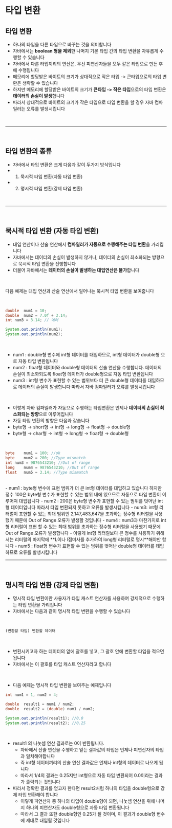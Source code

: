 # 타입 변환

## 타입 변환
- 하나의 타입을 다른 타입으로 바꾸는 것을 의미합니다
- 자바에서는 **boolean 형을 제외**한 나머지 기본 타입 간의 타입 변환을 자유롭게 수행할 수 있습니다
- 자바에서 다른 타입끼리의 연산은, 우선 피연산자들을 모두 같은 타입으로 만든 후에 수행됩니다
- 메모리에 할당받은 바이트의 크기가 상대적으로 작은 타입 -> 큰타입으로의 타입 변환은 생략할 수 있습니다
- 하지만 메모리에 할당받은 바이트의 크기가 **큰타입 -> 작은 타입**으로의 타입 변환은 **데이터의 손실이 발생**합니다
- 따라서 상대적으로 바이트의 크기가 작은 타입으로 타입 변환을 할 경우 자바 컴파일러는 오류를 발생시킵니다

<br>

---

<br>

## 타입 변환의 종류
- 자바에서 타입 변환은 크게 다음과 같이 두가지 방식입니다
- 1. 묵시적 타입 변환(자동 타입 변환)
- 2. 명시적 타입 변환(강제 타입 변환)

<br>

---

<br>

## 묵시적 타입 변환 (자동 타입 변환)
- 대입 연산이나 산술 연산에서 **컴파일러가 자동으로 수행해주는 타입 변환**을 가리킵니다
- 자바에서는 데이터의 손실이 발생하지 않거나, 데이터의 손실이 최소화되는 방향으로 묵시적 타입 변환을 진행합니다
- 더불어 자바에서는 **데이터의 손실이 발생하는 대입연산은 불가**합니다

<br>

다음 예제는 대입 연산과 산술 연산에서 일어나는 묵시적 타입 변환을 보여줍니다

<br>

```java
double	num1 = 10;
double	num2 = 7.0f + 3.14;
int	num3 = 3.14; // 에러

System.out.println(num1);
System.out.println(num2);
```

<br>

- num1 : double형 변수에 int형 데이터를 대입하므로, int형 데이터가 double형 으로 자동 타입 변환됩니다
- num2 : float형 데이터와 double형 데이터의 산술 연산을 수행합니다. 데이터의 손실이 최소화되도록 float형 데이터가 double형으로 자동 타입 변환됩니다
- num3 : int형 변수가 표현할 수 있는 범위보다 더 큰 double형 데이터를 대입하므로 데이터의 손실이 발생합니다 따라서 자바 컴파일러가 오류를 발생시킵니다

<br>

- 이렇게 자바 컴파일러가 자동으로 수행하는 타입변환은 언제나 **데이터의 손실이 최소화되는 방향**으로 이루어집니다
- 자동 타입 변환의 방향은 다음과 같습니다
- byte형 → short형 → int형 → long형 → float형 → double형
- byte형 → char형 → int형 → long형 → float형 → double형

<br>

```java
byte	num1 = 100; //ok
byte	num2 = 200; //Type mismatch
int	num3 = 9876543210; //Out of range
long	num4 = 9876543210; //Out of range
float	num5 = 3.14; //Type mismatch
```

<br>
- num1 : byte형 변수에 표현 범위가 더 큰 int형 데이터를 대입하고 있습니다 하지만 정수 100은 byte형 변수가 표현할 수 있는 범위 내에 있으므로 자동으로 타입 변환이 이루어져 대입됩니다
- num2 : 200은 byte형 변수가 표현할 수 있는 범위를 벗어난 int형 데이터입니다 따라서 타입 변환되지 못하고 오류를 발생시킵니다
- num3: int형 리터럴이 표현할 수 있는 최대 범위인 2,147,483,647을 초과하는 정수형 리터럴을 사용했기 때문에 Out of Range 오류가 발생할 것입니다
- num4 : num3과 마찬가지로 int형 리터럴이 표현 할 수 있는 최대 범위를 초과하는 정수형 리터럴을 사용했기 때문에 Out of Range 오류가 발생합니다
	- 이렇게 int형 리터럴보다 큰 정수를 사용하기 위해서는 리터럴의 마지막에 **L이나 l접미사를 추가하여 long형 리터럴로 명시**해야만 합니다
- num5 : float형 변수가 표현할 수 있는 범위를 벗어난 double형 데이터를 데입하므로 오류를 발생시킵니다

<br>

---

<br>

## 명시적 타입 변환 (강제 타입 변환)
- 명시적 타입 변환이란 사용자가 타입 캐스트 연산자를 사용하여 강제적으로 수행하는 타입 변환을 가리킵니다
- 자바에서는 다음과 같이 명시적 타입 변환을 수행할 수 있습니다

<br>

```html
(변환할 타입) 변환할 데이터
```

<br>

- 변환시키고자 하는 데이터의 앞에 괄호를 넣고, 그 괄호 안에 변환할 타입을 적으면 됩니다
- 자바에서는 이 괄호를 타입 캐스트 연산자라고 합니다

<br>

- 다음 예제는 명시적 타입 변환을 보여주는 예제입니다

```java
int	num1 = 1, num2 = 4;

double	result1 = num1 / num2;
double	result2 = (double) num1 / num2;

System.out.println(result1); //0.0
System.out.println(result2); //0.25
```

<br>

- result1 의 나눗셈 연산 결과로는 0이 반환됩니다.
	- 자바에서 산술 연산을 수행하고 얻는 결과값의 타입은 언제나 피연산자의 타입과 일치해야합니다
	- 즉 int형 데이터끼리의 산술 연산 결과값은 언제나 int형의 데이터로 나오게 됩니다
	- 따라서 1/4의 결과는 0.25지만 int형으로 자동 타입 변환되어 0.0이라는 결과가 출력되는 것입니다
- 따라서 정확한 결과를 얻고자 한다면 result2처럼 하나의 타입을 double형으로 강제 타입 변환해야 합니다
	- 이렇게 피연산자 중 하나의 타입이 double형이 되면, 나눗셈 연산을 위해 나머지 하나의 피연산자도 double형으로 자동 타입 변환됩니다
	- 따라서 그 결과 또한 double형인 0.25가 될 것이며, 이 결과가 double형 변수에 제대로 대입될 것입니다 

